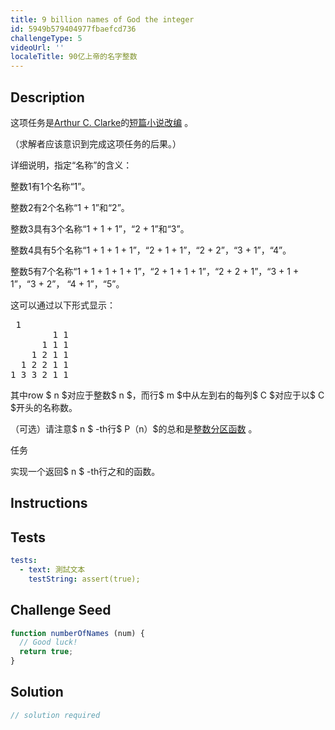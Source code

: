 ```yaml
---
title: 9 billion names of God the integer
id: 5949b579404977fbaefcd736
challengeType: 5
videoUrl: ''
localeTitle: 90亿上帝的名字整数
---
```


## Description
<section id="description"><p>这项任务是<a href="https://en.wikipedia.org/wiki/The Nine Billion Names of God#Plot_summary" title="wp：上帝的九十亿名字#Plot_summary">Arthur C. Clarke</a>的<a href="https://en.wikipedia.org/wiki/The Nine Billion Names of God#Plot_summary" title="wp：上帝的九十亿名字#Plot_summary">短篇小说改编</a> 。 </p><p> （求解者应该意识到完成这项任务的后果。） </p><p>详细说明，指定“名称”的含义： </p><p>整数1有1个名称“1”。 </p><p>整数2有2个名称“1 + 1”和“2”。 </p><p>整数3具有3个名称“1 + 1 + 1”，“2 + 1”和“3”。 </p><p>整数4具有5个名称“1 + 1 + 1 + 1”，“2 + 1 + 1”，“2 + 2”，“3 + 1”，“4”。 </p><p>整数5有7个名称“1 + 1 + 1 + 1 + 1”，“2 + 1 + 1 + 1”，“2 + 2 + 1”，“3 + 1 + 1”，“3 + 2”， “4 + 1”，“5”。 </p><p>这可以通过以下形式显示： </p><pre> 1
        1 1
      1 1 1
    1 2 1 1
  1 2 2 1 1
1 3 3 2 1 1
</pre><p>其中row $ n $对应于整数$ n $，而行$ m $中从左到右的每列$ C $对应于以$ C $开头的名称数。 </p><p> （可选）请注意$ n $ -th行$ P（n）$的总和是<a href="http://mathworld.wolfram.com/PartitionFunctionP.html" title="链接：http：//mathworld.wolfram.com/PartitionFunctionP.html">整数分区函数</a> 。 </p>任务<p>实现一个返回$ n $ -th行之和的函数。 </p></section>

## Instructions
<section id="instructions">
</section>

## Tests
<section id='tests'>

```yml
tests:
  - text: 測試文本
    testString: assert(true);

```

</section>

## Challenge Seed
<section id='challengeSeed'>

<div id='js-seed'>

```js
function numberOfNames (num) {
  // Good luck!
  return true;
}

```

</div>



</section>

## Solution
<section id='solution'>

```js
// solution required
```
</section>
